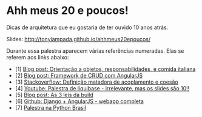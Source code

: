 # Ahh meus 20 e poucos!
Dicas de arquitetura que eu gostaria de ter ouvido 10 anos atrás.

Slides: http://tonylampada.github.io/ahhmeus20epoucos/

Durante essa palestra aparecem várias referências numeradas.
Elas se referem aos links abaixo:

* [1] [Blog post: Orientação a objetos, responsabilidades, e comida italiana](https://dicasdolampada.wordpress.com/2015/06/08/sobre-orientacao-a-objeto-responsabilidades-e-comida-italiana/)
* [2] [Blog post: Framework de CRUD com AngularJS](https://dicasdolampada.wordpress.com/2015/06/09/faca-voce-mesmo-mini-crud-com-angularjs/)
* [3] [Stackoverflow: Definição matadora de acoplamento e coesão](http://stackoverflow.com/questions/39946/coupling-and-cohesion)
* [4] [Youtube: Palestra de liquibase - irrelevante, mas os slides são 10!!](https://www.youtube.com/watch?v=hz_2F4Yept8)
* [5] [Blog post: As 3 leis da build](https://dicasdolampada.wordpress.com/2015/03/05/as-3-leis-da-build/)
* [6] [Github: Django + AngularJS - webapp completa](https://github.com/tonylampada/djangular3)
* [7] [Palestra na Python Brasil](https://www.youtube.com/watch?v=GVfISJ3l50c)
